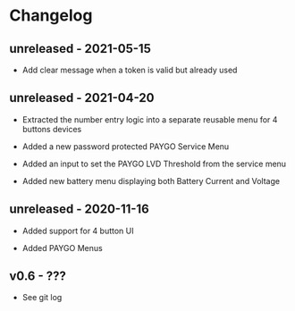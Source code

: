 # Changelog

## unreleased - 2021-05-15

- Add clear message when a token is valid but already used

## unreleased - 2021-04-20

- Extracted the number entry logic into a separate reusable menu for 4 buttons devices

- Added a new password protected PAYGO Service Menu

- Added an input to set the PAYGO LVD Threshold from the service menu

- Added new battery menu displaying both Battery Current and Voltage

## unreleased - 2020-11-16

- Added support for 4 button UI

- Added PAYGO Menus

## v0.6 - ???

- See git log
